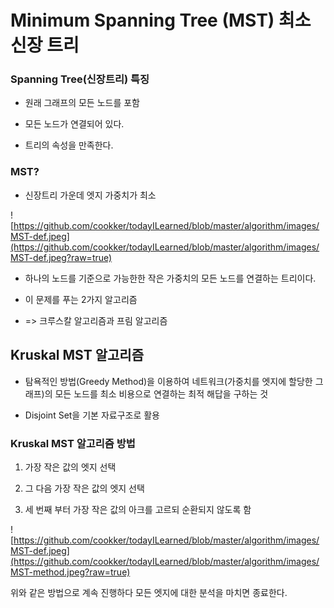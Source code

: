 # Minimum Spanning Tree (MST) 최소 신장 트리

### Spanning Tree(신장트리) 특징

- 원래 그래프의 모든 노드를 포함

- 모든 노드가 연결되어 있다.

- 트리의 속성을 만족한다.

### MST?

- 신장트리 가운데 엣지 가중치가 최소

![https://github.com/cookker/todayILearned/blob/master/algorithm/images/MST-def.jpeg](https://github.com/cookker/todayILearned/blob/master/algorithm/images/MST-def.jpeg?raw=true)

- 하나의 노드를 기준으로 가능한한 작은 가중치의 모든 노드를 연결하는 트리이다.

- 이 문제를 푸는 2가지 알고리즘

- => 크루스칼 알고리즘과 프림 알고리즘

## Kruskal MST 알고리즘

- 탐욕적인 방법(Greedy Method)을 이용하여 네트워크(가중치를 엣지에 할당한 그래프)의 모든 노드를 최소 비용으로 연결하는 최적 해답을 구하는 것

- Disjoint Set을 기본 자료구조로 활용

### Kruskal MST 알고리즘 방법

1. 가장 작은 값의 엣지 선택

2. 그 다음 가장 작은 값의 엣지 선택

3. 세 번째 부터 가장 작은 값의 아크를 고르되 순환되지 않도록 함

![https://github.com/cookker/todayILearned/blob/master/algorithm/images/MST-def.jpeg](https://github.com/cookker/todayILearned/blob/master/algorithm/images/MST-method.jpeg?raw=true)

위와 같은 방법으로 계속 진행하다 모든 엣지에 대한 분석을 마치면 종료한다.
